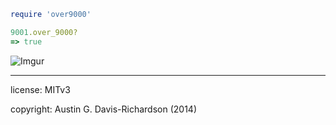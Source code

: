 ```ruby
require 'over9000'

9001.over_9000?
=> true
```

![Imgur](http://i.imgur.com/eELWplE.gif)


---

license: MITv3


copyright: Austin G. Davis-Richardson (2014)
